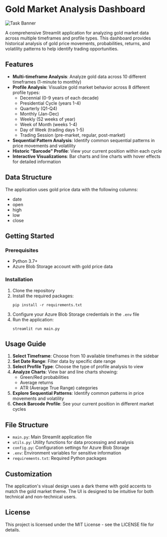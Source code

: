 # Gold Market Analysis Dashboard

![Task Banner](https://via.placeholder.com/800x200.png?text=Today's+Task)

A comprehensive Streamlit application for analyzing gold market data across multiple timeframes and profile types. This dashboard provides historical analysis of gold price movements, probabilities, returns, and volatility patterns to help identify trading opportunities.

## Features

- **Multi-timeframe Analysis**: Analyze gold data across 10 different timeframes (1-minute to monthly)
- **Profile Analysis**: Visualize gold market behavior across 8 different profile types:
  - Decennial (0-9 years of each decade)
  - Presidential Cycle (years 1-4)
  - Quarterly (Q1-Q4)
  - Monthly (Jan-Dec)
  - Weekly (52 weeks of year)
  - Week of Month (weeks 1-4)
  - Day of Week (trading days 1-5)
  - Trading Session (pre-market, regular, post-market)
- **Sequential Pattern Analysis**: Identify common sequential patterns in price movements and volatility
- **Historic "Barcode" Profile**: View your current position within each cycle
- **Interactive Visualizations**: Bar charts and line charts with hover effects for detailed information

## Data Structure

The application uses gold price data with the following columns:
- date
- open
- high
- low
- close

## Getting Started

### Prerequisites

- Python 3.7+
- Azure Blob Storage account with gold price data

### Installation

1. Clone the repository
2. Install the required packages:
   ```
   pip install -r requirements.txt
   ```
3. Configure your Azure Blob Storage credentials in the `.env` file
4. Run the application:
   ```
   streamlit run main.py
   ```

## Usage Guide

1. **Select Timeframe**: Choose from 10 available timeframes in the sidebar
2. **Set Date Range**: Filter data by specific date range
3. **Select Profile Type**: Choose the type of profile analysis to view
4. **Analyze Charts**: View bar and line charts showing:
   - Green/Red probabilities
   - Average returns
   - ATR (Average True Range) categories
5. **Explore Sequential Patterns**: Identify common patterns in price movements and volatility
6. **Check Barcode Profile**: See your current position in different market cycles

## File Structure

- `main.py`: Main Streamlit application file
- `utils.py`: Utility functions for data processing and analysis
- `config.py`: Configuration settings for Azure Blob Storage
- `.env`: Environment variables for sensitive information
- `requirements.txt`: Required Python packages

## Customization

The application's visual design uses a dark theme with gold accents to match the gold market theme. The UI is designed to be intuitive for both technical and non-technical users.

## License

This project is licensed under the MIT License - see the LICENSE file for details.
